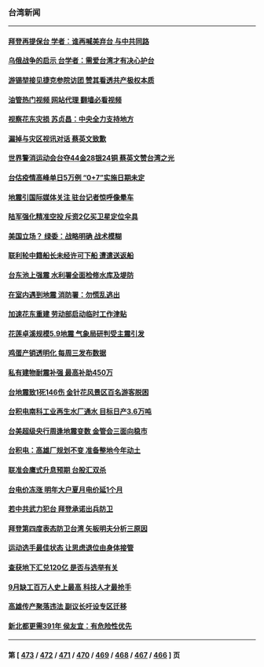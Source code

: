 ### 台湾新闻
---
#### [拜登再提保台 学者︰谁再喊美弃台 与中共同路](../../pages/ncid1349361/n13828351.md?09200445) 
#### [乌俄战争的启示 台学者：需爱台湾才有决心护台](../../pages/ncid1349361/n13828283.md?09200445) 
#### [游锡堃接见捷克参院访团 赞其看透共产极权本质](../../pages/ncid1349361/n13828281.md?09200445) 
#### [油管热门视频 网站代理 翻墙必看视频](http://209.222.30.114:81/youtube.html?09200445)
#### [视察花东灾损 苏贞昌：中央全力支持地方](../../pages/ncid1349361/n13828375.md?09200445) 
#### [漏掉与灾区视讯对话 蔡英文致歉](../../pages/ncid1349361/n13828376.md?09200445) 
#### [世界警消运动会台夺44金28银24铜 蔡英文赞台湾之光](../../pages/ncid1349361/n13828359.md?09200445) 
#### [台估疫情高峰单日5万例 “0+7”实施日期未定](../../pages/ncid1349361/n13828356.md?09200445) 
#### [地震引国际媒体关注 驻台记者惊呼像晕车](../../pages/ncid1349361/n13828377.md?09200445) 
#### [陆军强化精准空投 斥资2亿买卫星定位伞具](../../pages/ncid1349361/n13828404.md?09200445) 
#### [美国立场？ 绿委：战略明确 战术模糊](../../pages/ncid1349361/n13828350.md?09200445) 
#### [联利轮中籍船长未经许可下船 遭遣送返船](../../pages/ncid1349361/n13828403.md?09200445) 
#### [台东池上强震 水利署全面检修水库及堤防](../../pages/ncid1349361/n13828386.md?09200445) 
#### [在室内遇到地震 消防署：勿慌乱逃出](../../pages/ncid1349361/n13828383.md?09200445) 
#### [加速花东重建 劳动部启动临时工作津贴](../../pages/ncid1349361/n13828381.md?09200445) 
#### [花莲卓溪规模5.9地震 气象局研判受主震引发](../../pages/ncid1349361/n13828380.md?09200445) 
#### [鸡蛋产销透明化 每周三发布数据](../../pages/ncid1349361/n13828353.md?09200445) 
#### [私有建物耐震补强 最高补助450万](../../pages/ncid1349361/n13828361.md?09200445) 
#### [台地震致1死146伤 金针花风景区百名游客脱困](../../pages/ncid1349361/n13828345.md?09200445) 
#### [台积电南科工业再生水厂通水 目标日产3.6万吨](../../pages/ncid1349361/n13828219.md?09200445) 
#### [台美超级央行周逢地震变数 金管会三面向稳市](../../pages/ncid1349361/n13828221.md?09200445) 
#### [台积电：高雄厂规划不变 准备整地今年动土](../../pages/ncid1349361/n13828308.md?09200445) 
#### [联准会鹰式升息预期 台股汇双杀](../../pages/ncid1349361/n13828304.md?09200445) 
#### [台电价冻涨 明年大户夏月电价延1个月](../../pages/ncid1349361/n13828306.md?09200445) 
#### [若中共武力犯台 拜登承诺出兵防卫](../../pages/ncid1349361/n13828279.md?09200445) 
#### [拜登第四度表态防卫台湾 矢板明夫分析三原因](../../pages/ncid1349361/n13828329.md?09200445) 
#### [运动选手最佳状态 让思虑退位由身体接管](../../pages/ncid1349361/n13828400.md?09200445) 
#### [查获地下汇兑120亿 是否与选举有关](../../pages/ncid1349361/n13828402.md?09200445) 
#### [9月缺工百万人史上最高 科技人才最抢手](../../pages/ncid1349361/n13828406.md?09200445) 
#### [高雄传产聚落违法 副议长吁设专区迁移](../../pages/ncid1349361/n13828408.md?09200445) 
#### [新北都更需391年 侯友宜：有危险性优先](../../pages/ncid1349361/n13828378.md?09200445) 

---
#### 第 [ [473](./473.md?09200445) / [472](./472.md?09200445) / [471](./471.md?09200445) / [470](./470.md?09200445) / [469](./469.md?09200445) / [468](./468.md?09200445) / [467](./467.md?09200445) / [466](./466.md?09200445) ] 页
